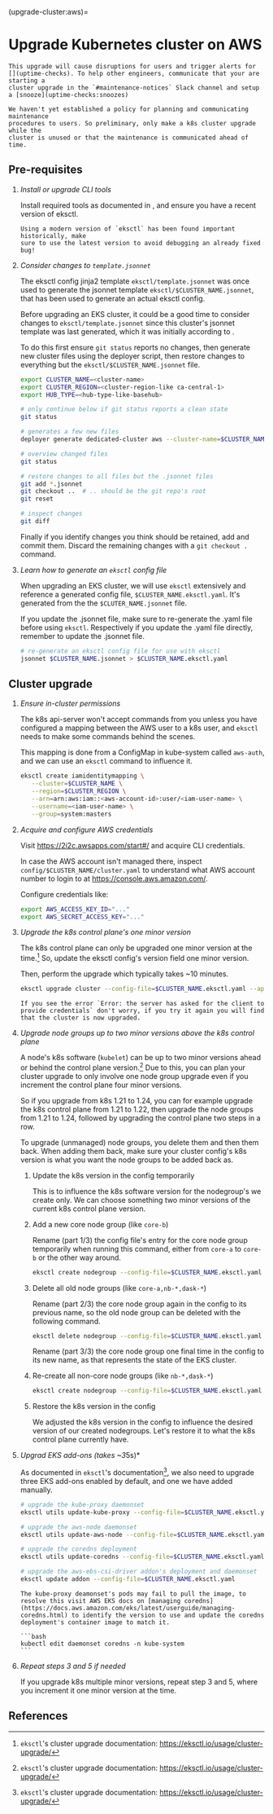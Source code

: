 (upgrade-cluster:aws)=

# Upgrade Kubernetes cluster on AWS

```{warning}
This upgrade will cause disruptions for users and trigger alerts for
[](uptime-checks). To help other engineers, communicate that your are starting a
cluster upgrade in the `#maintenance-notices` Slack channel and setup a [snooze](uptime-checks:snoozes)
```

```{warning}
We haven't yet established a policy for planning and communicating maintenance
procedures to users. So preliminary, only make a k8s cluster upgrade while the
cluster is unused or that the maintenance is communicated ahead of time.
```

## Pre-requisites

1. *Install or upgrade CLI tools*

   Install required tools as documented in [](new-cluster:aws-required-tools),
   and ensure you have a recent version of eksctl.

   ```{warning}
   Using a modern version of `eksctl` has been found important historically, make
   sure to use the latest version to avoid debugging an already fixed bug!
   ```

2. *Consider changes to `template.jsonnet`*

   The eksctl config jinja2 template `eksctl/template.jsonnet` was once used to
   generate the jsonnet template `eksctl/$CLUSTER_NAME.jsonnet`, that has been
   used to generate an actual eksctl config.

   Before upgrading an EKS cluster, it could be a good time to consider changes
   to `eksctl/template.jsonnet` since this cluster's jsonnet template was last
   generated, which it was initially according to
   [](new-cluster:aws:generate-cluster-files).

   To do this first ensure `git status` reports no changes, then generate new
   cluster files using the deployer script, then restore changes to everything
   but the `eksctl/$CLUSTER_NAME.jsonnet` file.

   ```bash
   export CLUSTER_NAME=<cluster-name>
   export CLUSTER_REGION=<cluster-region-like ca-central-1>
   export HUB_TYPE=<hub-type-like-basehub>
   ```

   ```bash
   # only continue below if git status reports a clean state
   git status

   # generates a few new files
   deployer generate dedicated-cluster aws --cluster-name=$CLUSTER_NAME --cluster-region=$CLUSTER_REGION --hub-type=$HUB_TYPE

   # overview changed files
   git status

   # restore changes to all files but the .jsonnet files
   git add *.jsonnet
   git checkout ..  # .. should be the git repo's root
   git reset

   # inspect changes
   git diff
   ```

   Finally if you identify changes you think should be retained, add and commit
   them. Discard the remaining changes with a `git checkout .` command.

3. *Learn how to generate an `eksctl` config file*

   When upgrading an EKS cluster, we will use `eksctl` extensively and reference
   a generated config file, `$CLUSTER_NAME.eksctl.yaml`. It's generated from the
   the `$CLUTER_NAME.jsonnet` file.

   If you update the .jsonnet file, make sure to re-generate the .yaml file
   before using `eksctl`. Respectively if you update the .yaml file directly,
   remember to update the .jsonnet file.

   ```bash
   # re-generate an eksctl config file for use with eksctl
   jsonnet $CLUSTER_NAME.jsonnet > $CLUSTER_NAME.eksctl.yaml
   ```

## Cluster upgrade

1. *Ensure in-cluster permissions*

   The k8s api-server won't accept commands from you unless you have configured
   a mapping between the AWS user to a k8s user, and `eksctl` needs to make some
   commands behind the scenes.

   This mapping is done from a ConfigMap in kube-system called `aws-auth`, and
   we can use an `eksctl` command to influence it.

   ```bash
   eksctl create iamidentitymapping \
      --cluster=$CLUSTER_NAME \
      --region=$CLUSTER_REGION \
      --arn=arn:aws:iam::<aws-account-id>:user/<iam-user-name> \
      --username=<iam-user-name> \
      --group=system:masters
   ```

2. *Acquire and configure AWS credentials*

   Visit https://2i2c.awsapps.com/start#/ and acquire CLI credentials.

   In case the AWS account isn't managed there, inspect
   `config/$CLUSTER_NAME/cluster.yaml` to understand what AWS account number to
   login to at https://console.aws.amazon.com/.

   Configure credentials like:

   ```bash
   export AWS_ACCESS_KEY_ID="..."
   export AWS_SECRET_ACCESS_KEY="..."
   ```

3. *Upgrade the k8s control plane's one minor version*

   The k8s control plane can only be upgraded one minor version at the time.[^1]
   So, update the eksctl config's version field one minor version.

   Then, perform the upgrade which typically takes ~10 minutes.

   ```bash
   eksctl upgrade cluster --config-file=$CLUSTER_NAME.eksctl.yaml --approve
   ```

   ```{note}
   If you see the error `Error: the server has asked for the client to provide credentials` don't worry, if you try it again you will find that the cluster is now upgraded.
   ```

4. *Upgrade node groups up to two minor versions above the k8s control plane*

   A node's k8s software (`kubelet`) can be up to two minor versions ahead or
   behind the control plane version.[^1] Due to this, you can plan your cluster
   upgrade to only involve one node group upgrade even if you increment the
   control plane four minor versions.

   So if you upgrade from k8s 1.21 to 1.24, you can for example upgrade the k8s
   control plane from 1.21 to 1.22, then upgrade the node groups from 1.21 to
   1.24, followed by upgrading the control plane two steps in a row.

   To upgrade (unmanaged) node groups, you delete them and then them back. When
   adding them back, make sure your cluster config's k8s version is what you
   want the node groups to be added back as.

   1. Update the k8s version in the config temporarily

      This is to influence the k8s software version for the nodegroup's we
      create only. We can choose something two minor versions of the current k8s
      control plane version.

   2. Add a new core node group (like `core-b`)

      Rename (part 1/3) the config file's entry for the core node group
      temporarily when running this command, either from `core-a` to `core-b` or
      the other way around.

      ```bash
      eksctl create nodegroup --config-file=$CLUSTER_NAME.eksctl.yaml --include="core-b"
      ```

   3. Delete all old node groups (like `core-a,nb-*,dask-*`)

      Rename (part 2/3) the core node group again in the config to its previous
      name, so the old node group can be deleted with the following command.

      ```bash
      eksctl delete nodegroup --config-file=$CLUSTER_NAME.eksctl.yaml --include="core-a,nb-*,dask-*" --approve --drain=true
      ```

      Rename (part 3/3) the core node group one final time in the config to its
      new name, as that represents the state of the EKS cluster.

   4. Re-create all non-core node groups (like `nb-*,dask-*`)

      ```bash
      eksctl create nodegroup --config-file=$CLUSTER_NAME.eksctl.yaml --include="nb-*,dask-*"
      ```

   5. Restore the k8s version in the config

      We adjusted the k8s version in the config to influence the desired version
      of our created nodegroups. Let's restore it to what the k8s control plane
      currently have.

5. *Upgrad EKS add-ons (takes ~3*5s)*

   As documented in `eksctl`'s documentation[^1], we also need to upgrade three
   EKS add-ons enabled by default, and one we have added manually.

   ```bash
   # upgrade the kube-proxy daemonset
   eksctl utils update-kube-proxy --config-file=$CLUSTER_NAME.eksctl.yaml --approve

   # upgrade the aws-node daemonset
   eksctl utils update-aws-node --config-file=$CLUSTER_NAME.eksctl.yaml --approve

   # upgrade the coredns deployment
   eksctl utils update-coredns --config-file=$CLUSTER_NAME.eksctl.yaml --approve

   # upgrade the aws-ebs-csi-driver addon's deployment and daemonset
   eksctl update addon --config-file=$CLUSTER_NAME.eksctl.yaml
   ```

   ````{note} Common failures
   The kube-proxy deamonset's pods may fail to pull the image, to resolve this visit AWS EKS docs on [managing coredns](https://docs.aws.amazon.com/eks/latest/userguide/managing-coredns.html) to identify the version to use and update the coredns deployment's container image to match it.

   ```bash
   kubectl edit daemonset coredns -n kube-system
   ```
   ````

6. *Repeat steps 3 and 5 if needed*

   If you upgrade k8s multiple minor versions, repeat step 3 and 5, where you
   increment it one minor version at the time.

## References

[^1]: `eksctl`'s cluster upgrade documentation: <https://eksctl.io/usage/cluster-upgrade/>
